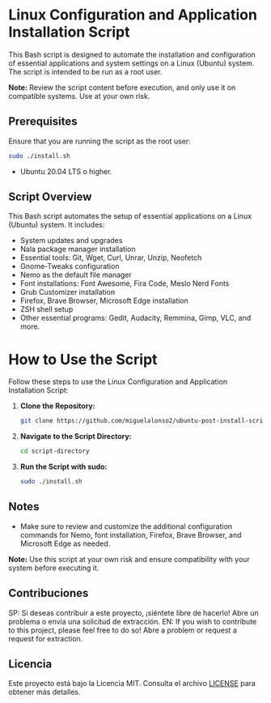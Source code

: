 # Linux Configuration and Application Installation Script

This Bash script is designed to automate the installation and configuration of essential applications and system settings on a Linux (Ubuntu) system. The script is intended to be run as a root user.

**Note:** Review the script content before execution, and only use it on compatible systems. Use at your own risk.

## Prerequisites

Ensure that you are running the script as the root user:

```bash
sudo ./install.sh
```

- Ubuntu 20.04 LTS o higher.

## Script Overview

This Bash script automates the setup of essential applications on a Linux (Ubuntu) system. It includes:

- System updates and upgrades
- Nala package manager installation
- Essential tools: Git, Wget, Curl, Unrar, Unzip, Neofetch
- Gnome-Tweaks configuration
- Nemo as the default file manager
- Font installations: Font Awesome, Fira Code, Meslo Nerd Fonts
- Grub Customizer installation
- Firefox, Brave Browser, Microsoft Edge installation
- ZSH shell setup
- Other essential programs: Gedit, Audacity, Remmina, Gimp, VLC, and more.

# How to Use the Script

Follow these steps to use the Linux Configuration and Application Installation Script:

1. **Clone the Repository:**

   ```bash
   git clone https://github.com/miguelalonso2/ubuntu-post-install-script.git
   ```

2. **Navigate to the Script Directory:**

   ```bash
   cd script-directory
   ```

3. **Run the Script with sudo:**
   ```bash
   sudo ./install.sh
   ```

## Notes

- Make sure to review and customize the additional configuration commands for Nemo, font installation, Firefox, Brave Browser, and Microsoft Edge as needed.

**Note:** Use this script at your own risk and ensure compatibility with your system before executing it.

## Contribuciones

SP: Si deseas contribuir a este proyecto, ¡siéntete libre de hacerlo! Abre un problema o envía una solicitud de extracción.
EN: If you wish to contribute to this project, please feel free to do so! Abre a problem or request a request for extraction.

## Licencia

Este proyecto está bajo la Licencia MIT. Consulta el archivo [LICENSE](LICENSE) para obtener más detalles.

